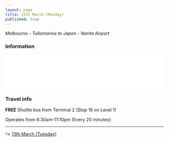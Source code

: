 ```yaml
---
layout: page
title: 12th March (Monday)
published: true
---
```

_Melbourne - Tullamarine to Japan - Narita Airport_

### Information

<iframe width="100%" height="108" src="//fiddle.jshell.net/NotMakey/n0bu8uac/4/show/light/" allowpaymentrequest allowfullscreen="allowfullscreen" frameborder="0"></iframe>

### Travel info

**FREE** Shuttle bus from Terminal 2 (Stop 16 on Level 1)

Operates from 6:30am-11:10pm (Every 20 minutes)

<hr>

↪ [13th March (Tuesday)](/days/week1/13mar)
